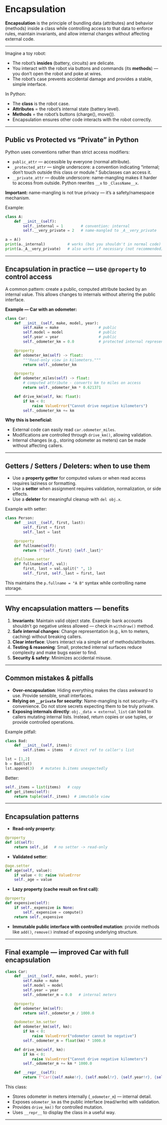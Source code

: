 # Encapsulation

**Encapsulation** is the principle of bundling data (attributes) and behavior (methods) inside a class while controlling access to that data to enforce rules, maintain invariants, and allow internal changes without affecting external code.

---

Imagine a toy robot:

* The robot’s **insides** (battery, circuits) are delicate.
* You interact with the robot via buttons and commands (its **methods**) — you don’t open the robot and poke at wires.
* The robot’s case prevents accidental damage and provides a stable, simple interface.

In Python:

* The **class** is the robot case.
* **Attributes** = the robot’s internal state (battery level).
* **Methods** = the robot’s buttons (charge(), move()).
* Encapsulation ensures other code interacts with the robot correctly.

---

## Public vs Protected vs “Private” in Python

Python uses conventions rather than strict access modifiers:

* `public_attr` — accessible by everyone (normal attribute).
* `_protected_attr` — single underscore: a convention indicating “internal; don’t touch outside this class or module.” Subclasses can access it.
* `__private_attr` — double underscore: name-mangling makes it harder to access from outside. Python rewrites `__x` to `_ClassName__x`.

**Important:** name-mangling is not true privacy — it’s a safety/namespace mechanism.

Example:

```python
class A:
    def __init__(self):
        self._internal = 1        # convention: internal
        self.__very_private = 2   # name-mangled to _A__very_private

a = A()
print(a._internal)          # works (but you shouldn't in normal code)
print(a._A__very_private)   # also works if necessary (not recommended)
```

---

## Encapsulation in practice — use `@property` to control access

A common pattern: create a public, computed attribute backed by an internal value. This allows changes to internals without altering the public interface.

**Example — Car with an odometer:**

```python
class Car:
    def __init__(self, make, model, year):
        self.make = make                  # public
        self.model = model                # public
        self.year = year                  # public
        self._odometer_km = 0.0           # protected internal representation

    @property
    def odometer_km(self) -> float:
        """Read-only view in kilometers."""
        return self._odometer_km

    @property
    def odometer_miles(self) -> float:
        # computed attribute - converts km to miles on access
        return self._odometer_km * 0.621371

    def drive_km(self, km: float):
        if km < 0:
            raise ValueError("Cannot drive negative kilometers")
        self._odometer_km += km
```

**Why this is beneficial:**

* External code can easily read `car.odometer_miles`.
* Modifications are controlled through `drive_km()`, allowing validation.
* Internal changes (e.g., storing odometer as meters) can be made without affecting callers.

---

## Getters / Setters / Deleters: when to use them

* Use a **property getter** for computed values or when read access requires laziness or formatting.
* Use a **setter** when assignment requires validation, normalization, or side effects.
* Use a **deleter** for meaningful cleanup with `del obj.x`.

Example with setter:

```python
class Person:
    def __init__(self, first, last):
        self._first = first
        self._last = last

    @property
    def fullname(self):
        return f"{self._first} {self._last}"

    @fullname.setter
    def fullname(self, val):
        first, last = val.split(" ", 1)
        self._first, self._last = first, last
```

This maintains the `p.fullname = "A B"` syntax while controlling name storage.

---

## Why encapsulation matters — benefits

1. **Invariants**: Maintain valid object state. Example: bank accounts shouldn’t go negative unless allowed — check in `withdraw()` method.
2. **Safe internal changes**: Change representation (e.g., km to meters, caching) without breaking callers.
3. **Clear interface**: Users interact via a simple set of methods/attributes.
4. **Testing & reasoning**: Small, protected internal surfaces reduce complexity and make bugs easier to find.
5. **Security & safety**: Minimizes accidental misuse.

---

## Common mistakes & pitfalls

* **Over-encapsulation**: Hiding everything makes the class awkward to use. Provide sensible, small interfaces.
* **Relying on `__private` for security**: Name-mangling is not security—it's convenience. Do not store secrets expecting them to be truly private.
* **Exposing internals directly**: `obj._data = external_list` can lead to callers mutating internal lists. Instead, return copies or use tuples, or provide controlled operations.

Example pitfall:

```python
class Bad:
    def __init__(self, items):
        self.items = items   # direct ref to caller's list

lst = [1,2]
b = Bad(lst)
lst.append(3)   # mutates b.items unexpectedly
```

Better:

```python
self._items = list(items)   # copy
def get_items(self):
    return tuple(self._items)  # immutable view
```

---

## Encapsulation patterns

* **Read-only property**:

```python
@property
def id(self):
    return self._id   # no setter -> read-only
```

* **Validated setter**:

```python
@age.setter
def age(self, value):
    if value < 0: raise ValueError
    self._age = value
```

* **Lazy property (cache result on first call)**:

```python
@property
def expensive(self):
    if self._expensive is None:
        self._expensive = compute()
    return self._expensive
```

* **Immutable public interface with controlled mutation**: provide methods like `add()`, `remove()` instead of exposing underlying structure.

---

## Final example — improved Car with full encapsulation

```python
class Car:
    def __init__(self, make, model, year):
        self.make = make
        self.model = model
        self.year = year
        self._odometer_m = 0.0   # internal meters

    @property
    def odometer_km(self):
        return self._odometer_m / 1000.0

    @odometer_km.setter
    def odometer_km(self, km):
        if km < 0:
            raise ValueError("odometer cannot be negative")
        self._odometer_m = float(km) * 1000.0

    def drive_km(self, km):
        if km < 0:
            raise ValueError("Cannot drive negative kilometers")
        self._odometer_m += km * 1000.0

    def __repr__(self):
        return f"Car({self.make!r}, {self.model!r}, {self.year!r}, {self.odometer_km:.1f} km)"
```

This class:

* Stores odometer in meters internally (`_odometer_m`) — internal detail.
* Exposes `odometer_km` as the public interface (read/write) with validation.
* Provides `drive_km()` for controlled mutation.
* Uses `__repr__` to display the class in a useful way.

---
